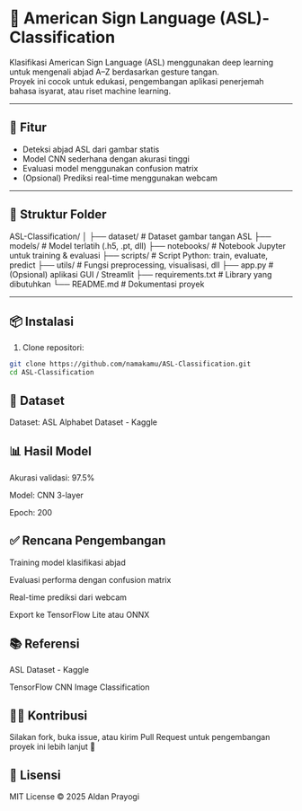 # 🧠 American Sign Language (ASL)-Classification

Klasifikasi American Sign Language (ASL) menggunakan deep learning untuk mengenali abjad A–Z berdasarkan gesture tangan.  
Proyek ini cocok untuk edukasi, pengembangan aplikasi penerjemah bahasa isyarat, atau riset machine learning.

---

## 🚀 Fitur

- Deteksi abjad ASL dari gambar statis
- Model CNN sederhana dengan akurasi tinggi
- Evaluasi model menggunakan confusion matrix
- (Opsional) Prediksi real-time menggunakan webcam

---

## 📁 Struktur Folder

ASL-Classification/
│
├── dataset/ # Dataset gambar tangan ASL
├── models/ # Model terlatih (.h5, .pt, dll)
├── notebooks/ # Notebook Jupyter untuk training & evaluasi
├── scripts/ # Script Python: train, evaluate, predict
├── utils/ # Fungsi preprocessing, visualisasi, dll
├── app.py # (Opsional) aplikasi GUI / Streamlit
├── requirements.txt # Library yang dibutuhkan
└── README.md # Dokumentasi proyek



---

## 📦 Instalasi

1. Clone repositori:

```bash
git clone https://github.com/namakamu/ASL-Classification.git
cd ASL-Classification
```

## 🧪 Dataset
Dataset: ASL Alphabet Dataset - Kaggle

## 📊 Hasil Model
Akurasi validasi: 97.5%

Model: CNN 3-layer

Epoch: 200


## ✅ Rencana Pengembangan
 Training model klasifikasi abjad

 Evaluasi performa dengan confusion matrix

 Real-time prediksi dari webcam

 Export ke TensorFlow Lite atau ONNX

## 📚 Referensi
ASL Dataset - Kaggle

TensorFlow CNN Image Classification

## 👨‍💻 Kontribusi
Silakan fork, buka issue, atau kirim Pull Request untuk pengembangan proyek ini lebih lanjut 🙌

## 📜 Lisensi
MIT License © 2025 Aldan Prayogi

